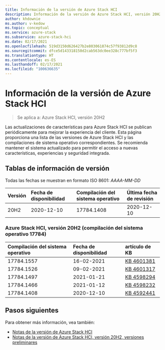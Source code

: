 ```yaml
---
title: Información de la versión de Azure Stack HCI
description: Información de la versión de Azure Stack HCI, versión 20H2.
author: khdownie
ms.author: v-kedow
ms.topic: conceptual
ms.service: azure-stack
ms.subservice: azure-stack-hci
ms.date: 02/17/2021
ms.openlocfilehash: 519d3150d626427b2e803061874c57f93812d9c8
ms.sourcegitcommit: dfce5d143318150d2cab563dc0ee328c777bf5f3
ms.translationtype: HT
ms.contentlocale: es-ES
ms.lasthandoff: 02/17/2021
ms.locfileid: "100636635"
---
```

# <a name="azure-stack-hci-release-information"></a>Información de la versión de Azure Stack HCI

> Se aplica a: Azure Stack HCI, versión 20H2

Las actualizaciones de características para Azure Stack HCI se publican periódicamente para mejorar la experiencia del cliente. Esta página proporciona una lista de las versiones de Azure Stack HCI y las compilaciones de sistema operativo correspondientes. Se recomienda mantener el sistema actualizado para permitir el acceso a nuevas características, experiencias y seguridad integrada.

## <a name="release-information-tables"></a>Tablas de información de versión

Todas las fechas se muestran en formato ISO 8601: *AAAA-MM-DD*

| **Versión** | **Fecha de disponibilidad** | **Compilación del sistema operativo**      | **Última fecha de revisión** |
|:------------|:----------------------|:------------------|:-------------------------|
| 20H2        | 2020-12-10            | 17784.1408        | 2020-12-10               |

### <a name="azure-stack-hci-version-20h2-os-build-17784"></a>Azure Stack HCI, versión 20H2 (compilación del sistema operativo 17784)

| **Compilación del sistema operativo** | **Fecha de disponibilidad** | **artículo de KB**                                           |
|:------------ |:----------------------|:---------------------------------------------------------|
| 17784.1557   | 16-02-2021            | [KB 4601381](https://support.microsoft.com/topic/february-16-2021-preview-update-kb4601381-f6fd8531-1754-d9c7-559d-0158f8cafa28) |
| 17784.1526   | 09-02-2021            | [KB 4601317](https://support.microsoft.com/topic/february-9-2021-preview-update-kb4601317-3b0853af-ff64-4f7d-0c8b-49cb226c7ac2) |
| 17784.1497   | 2021-01-21            | [KB 4598294](https://support.microsoft.com/topic/january-21-2021-preview-update-kb4598294-cc405eaa-41e5-f8fb-cf3b-dd5357135f17) |
| 17784.1466   | 2021-01-12            | [KB 4598232](https://support.microsoft.com/help/4598232/january-12-2021-security-update-kb4598232) |
| 17784.1408   | 2020-12-10            | [KB 4592441](https://support.microsoft.com/topic/december-8-2020-security-update-kb4592441-81a1f99c-717f-7cd6-b9d4-76d88206634d) |

## <a name="next-steps"></a>Pasos siguientes

Para obtener más información, vea también:

- [Notas de la versión de Azure Stack HCI](https://support.microsoft.com/help/4595086/)
- [Notas de la versión de Azure Stack HCl, versión 20H2, versiones preliminares](preview-release-notes.md)